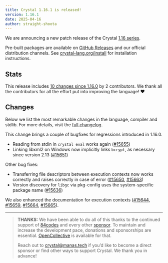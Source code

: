 ```yaml
---
title: Crystal 1.16.1 is released!
version: 1.16.1
date: 2025-04-16
author: straight-shoota
---
```

We are announcing a new patch release of the Crystal [1.16 series](/_releases/2025-04-09-1.16.0-released.md).

Pre-built packages are available on [GitHub Releases](https://github.com/crystal-lang/crystal/releases/tag/1.16.1)
and our official distribution channels.
See [crystal-lang.org/install](https://crystal-lang.org/install/) for
installation instructions.

## Stats

This release includes [10 changes since 1.16.0](https://github.com/crystal-lang/crystal/pulls?q=is%3Apr+milestone%3A1.16.0)
by 2 contributors.  We thank all the contributors for all the effort put into
improving the language! ❤️

## Changes

Below we list the most remarkable changes in the language, compiler and stdlib.
For more details, visit the [full changelog](https://github.com/crystal-lang/crystal/releases/tag/1.16.1).

This change brings a couple of bugfixes for regressions introduced in 1.16.0.

- Reading from stdin in `crystal eval` works again ([#15655])
- Linking libxml2 on Windows now implicitly links `bcrypt`, as necessary since version 2.13 ([#15651])

Other bug fixes:

- Transferring file descriptors between execution contexts now works correctly and raises correctly in case of error ([#15650], [#15663])
- Version discovery for `libgc` via pkg-config uses the system-specific package name ([#15636])

We also enhanced the documentation for execution contexts ([#15644], [#15659], [#15664], [#15665]).

[#15655]: https://github.com/crystal-lang/crystal/issues/15655
[#15651]: https://github.com/crystal-lang/crystal/issues/15651
[#15650]: https://github.com/crystal-lang/crystal/issues/15650
[#15663]: https://github.com/crystal-lang/crystal/issues/15663
[#15636]: https://github.com/crystal-lang/crystal/issues/15636
[#15644]: https://github.com/crystal-lang/crystal/issues/15644
[#15659]: https://github.com/crystal-lang/crystal/issues/15659
[#15664]: https://github.com/crystal-lang/crystal/issues/15664
[#15665]: https://github.com/crystal-lang/crystal/issues/15665

---

> **THANKS:**
> We have been able to do all of this thanks to the continued support of [84codes](https://www.84codes.com/) and every other [sponsor](/sponsors).
> To maintain and increase the development pace, donations and sponsorships are
> essential.  [OpenCollective](https://opencollective.com/crystal-lang) is
> available for that.
>
> Reach out to [crystal@manas.tech](mailto:crystal@manas.tech)
> if you’d like to become a direct sponsor or find other ways to support Crystal.
> We thank you in advance!
